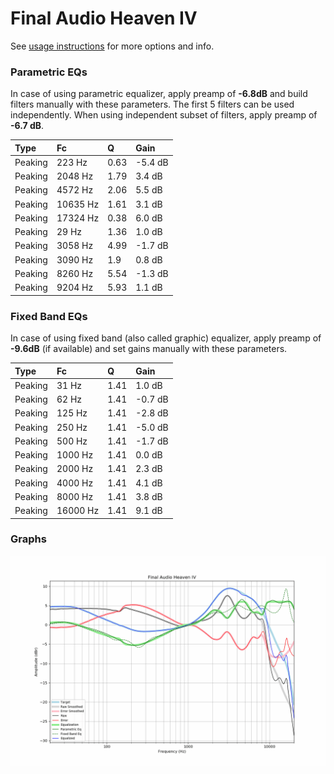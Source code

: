 # Final Audio Heaven IV
See [usage instructions](https://github.com/jaakkopasanen/AutoEq#usage) for more options and info.

### Parametric EQs
In case of using parametric equalizer, apply preamp of **-6.8dB** and build filters manually
with these parameters. The first 5 filters can be used independently.
When using independent subset of filters, apply preamp of **-6.7 dB**.

| Type    | Fc       |    Q | Gain    |
|:--------|:---------|:-----|:--------|
| Peaking | 223 Hz   | 0.63 | -5.4 dB |
| Peaking | 2048 Hz  | 1.79 | 3.4 dB  |
| Peaking | 4572 Hz  | 2.06 | 5.5 dB  |
| Peaking | 10635 Hz | 1.61 | 3.1 dB  |
| Peaking | 17324 Hz | 0.38 | 6.0 dB  |
| Peaking | 29 Hz    | 1.36 | 1.0 dB  |
| Peaking | 3058 Hz  | 4.99 | -1.7 dB |
| Peaking | 3090 Hz  | 1.9  | 0.8 dB  |
| Peaking | 8260 Hz  | 5.54 | -1.3 dB |
| Peaking | 9204 Hz  | 5.93 | 1.1 dB  |

### Fixed Band EQs
In case of using fixed band (also called graphic) equalizer, apply preamp of **-9.6dB**
(if available) and set gains manually with these parameters.

| Type    | Fc       |    Q | Gain    |
|:--------|:---------|:-----|:--------|
| Peaking | 31 Hz    | 1.41 | 1.0 dB  |
| Peaking | 62 Hz    | 1.41 | -0.7 dB |
| Peaking | 125 Hz   | 1.41 | -2.8 dB |
| Peaking | 250 Hz   | 1.41 | -5.0 dB |
| Peaking | 500 Hz   | 1.41 | -1.7 dB |
| Peaking | 1000 Hz  | 1.41 | 0.0 dB  |
| Peaking | 2000 Hz  | 1.41 | 2.3 dB  |
| Peaking | 4000 Hz  | 1.41 | 4.1 dB  |
| Peaking | 8000 Hz  | 1.41 | 3.8 dB  |
| Peaking | 16000 Hz | 1.41 | 9.1 dB  |

### Graphs
![](./Final%20Audio%20Heaven%20IV.png)